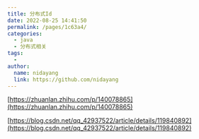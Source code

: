 ```yaml
---
title: 分布式Id
date: 2022-08-25 14:41:50
permalink: /pages/1c63a4/
categories:
  - java
  - 分布式相关
tags:
  -
author:
  name: nidayang
  link: https://github.com/nidayang
---
```


[https://zhuanlan.zhihu.com/p/140078865](https://zhuanlan.zhihu.com/p/140078865)

[https://blog.csdn.net/qq_42937522/article/details/119840892](https://blog.csdn.net/qq_42937522/article/details/119840892)

